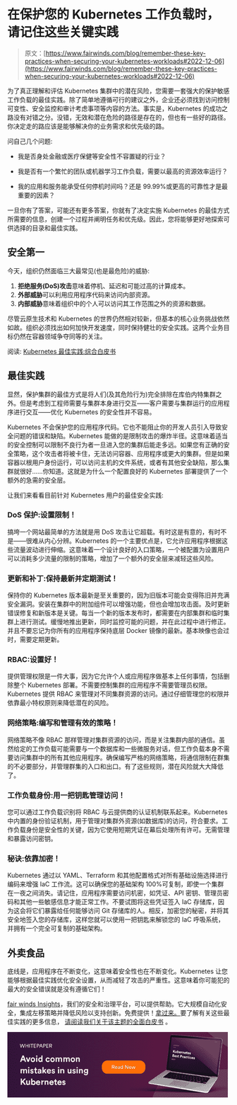# 在保护您的 Kubernetes 工作负载时，请记住这些关键实践

> 原文：[https://www.fairwinds.com/blog/remember-these-key-practices-when-securing-your-kubernetes-workloads#2022-12-06](https://www.fairwinds.com/blog/remember-these-key-practices-when-securing-your-kubernetes-workloads#2022-12-06)

 为了真正理解和评估 Kubernetes 集群中的潜在风险，您需要一套强大的保护敏感工作负载的最佳实践。除了简单地遵循可行的建议之外，企业还必须找到访问控制可变性、安全监控和审计考虑事项等内容的方法。事实是，Kubernetes 的成功之路没有对错之分。没错，无效和潜在危险的路径是存在的，但也有一些好的路径。你决定走的路应该是能够解决你的业务需求和优先级的路。

问自己几个问题:

*   我是否身处金融或医疗保健等安全性不容置疑的行业？

*   我是否有一个繁忙的团队或机器学习工作负载，需要以最高的资源效率运行？

*   我的应用和服务能承受任何停机时间吗？还是 99.99%或更高的可靠性才是最重要的因素？

一旦你有了答案，可能还有更多答案，你就有了决定实施 Kubernetes 的最佳方式所需要的信息，创建一个过程并阐明任务和优先级。因此，您将能够更好地探索可供选择的目录和最佳实践。

## 安全第一

今天，组织仍然面临三大最常见(也是最危险)的威胁:

1.  **拒绝服务(DoS)攻击**意味着停机、延迟和可能过高的计算成本。
2.  **外部威胁**可以利用应用程序代码来访问内部资源。
3.  **内部威胁**意味着组织中的个人可以访问其工作范围之外的资源和数据。

尽管云原生技术和 Kubernetes 的世界仍然相对较新，但基本的核心业务挑战依然如故。组织必须找出如何加快开发速度，同时保持健壮的安全实践。这两个业务目标仍然在容器领域争夺同等的关注。

阅读: [Kubernetes 最佳实践:综合白皮书](https://www.fairwinds.com/kubernetes-best-practices-comprehensive-white-paper)

## 最佳实践

显然，保护集群的最佳方式是将人们(及其危险行为)完全排除在库伯内特集群之外。但是考虑到工程师需要与集群本身进行交互——客户需要与集群运行的应用程序进行交互——优化 Kubernetes 的安全性并不容易。

Kubernetes 不会保护您的应用程序代码。它也不能阻止你的开发人员引入导致安全问题的错误和缺陷。Kubernetes 能做的是限制攻击的爆炸半径。这意味着适当的安全控制可以限制不良行为者一旦进入您的集群后能走多远。如果您有正确的安全策略，这个攻击者将被卡住，无法访问容器、应用程序或更大的集群。但是如果容器以根用户身份运行，可以访问主机的文件系统，或者有其他安全缺陷，那么集群就很好……你知道。这就是为什么一个配置良好的 Kubernetes 部署提供了一个额外的急需的安全层。

让我们来看看目前针对 Kubernetes 用户的最佳安全实践:

### DoS 保护:设置限制！

搞垮一个网站最简单的方法就是用 DoS 攻击让它超载。有时这是有意的，有时不是——很难从内心分辨。Kubernetes 的一个主要优点是，它允许应用程序根据这些流量波动进行伸缩。这意味着一个设计良好的入口策略，一个被配置为设置用户可以消耗多少流量的限制的策略，增加了一个额外的安全层来减轻这些风险。

### 更新和补丁:保持最新并定期测试！

保持你的 Kubernetes 版本最新是至关重要的，因为旧版本可能会变得陈旧并充满安全漏洞。安装在集群中的附加组件可以增强功能，但也会增加攻击面。及时更新错误修复和新版本是关键。每当一个新的版本发布时，都需要在内部集群和临时集群上进行测试。缓慢地推出更新，同时监控可能的问题，并在此过程中进行修正。并且不要忘记为你所有的应用程序保持底层 Docker 镜像的最新。基本映像也会过时，需要定期更新。

### RBAC:设置好！

提供管理权限是一件大事，因为它允许个人或应用程序做基本上任何事情，包括删除整个 Kubernetes 部署。不需要控制集群的应用程序不需要管理员权限。Kubernetes 提供 RBAC 来管理对不同集群资源的访问。通过仔细管理您的权限并依靠最小特权原则来降低潜在的风险。

### 网络策略:编写和管理有效的策略！

网络策略不像 RBAC 那样管理对集群资源的访问，而是关注集群内部的通信。虽然给定的工作负载可能需要与一个数据库和一些微服务对话，但工作负载本身不需要访问集群中的所有其他应用程序。确保编写严格的网络策略，将通信限制在群集的不必要部分，并管理群集的入口和出口。有了这些规则，潜在风险就大大降低了。

### 工作负载身份:用一把钥匙管理访问！

您可以通过工作负载识别将 RBAC 与云提供商的认证机制联系起来。Kubernetes 中内置的身份验证机制，用于管理对集群外资源(如数据库)的访问，符合要求。工作负载身份是安全性的关键，因为它使用短期凭证在幕后处理所有许可。无需管理和暴露访问密钥。

### 秘诀:依靠加密！

Kubernetes 通过以 YAML、Terraform 和其他配置格式对所有基础设施选择进行编码来增强 IaC 工作流。这可以确保您的基础架构 100%可复制，即使一个集群在一夜之间消失。请记住，应用程序需要访问机密，如凭证、API 密钥、管理员密码和其他一些敏感信息才能正常工作。不要试图将这些凭证签入 IaC 存储库，因为这会将它们暴露给任何能够访问 Git 存储库的人。相反，加密您的秘密，并将其安全地签入您的存储库，这样您就可以使用一把钥匙来解锁您的 IaC 呼吸系统，并拥有一个完全可复制的基础架构。

## 外卖食品

底线是，应用程序在不断变化，这意味着安全性也在不断变化。Kubernetes 让您能够根据最佳实践优化安全设置，从而减轻了攻击的严重性。这意味着你可能犯的最大的安全错误就是没有遵循它们！

[fair winds Insights](https://www.fairwinds.com/insights)，我们的安全和治理平台，可以提供帮助。它大规模自动化安全，集成左移策略并降低风险以支持创新。免费提供！[拿过来。](/coming-soon)要了解有关这些最佳实践的更多信息， [请阅读我们关于该主题的全面白皮书](https://www.fairwinds.com/kubernetes-best-practices-comprehensive-white-paper) 。

[![Download the Kubernetes Best Practices Whitepaper](img/ff6b63b515c18edd13b80bc25f17c2de.png) ](https://cta-redirect.hubspot.com/cta/redirect/2184645/e68d92d3-c876-4525-b775-6123e46c7212)